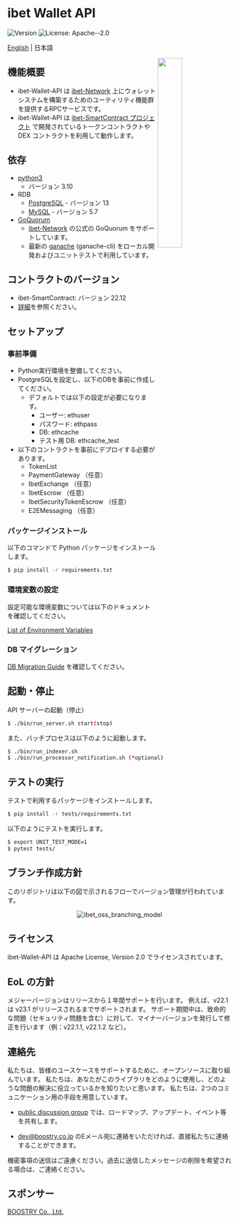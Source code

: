 # ibet Wallet API

<p>
  <img alt="Version" src="https://img.shields.io/badge/version-22.12-blue.svg?cacheSeconds=2592000" />
  <img alt="License: Apache--2.0" src="https://img.shields.io/badge/License-Apache--2.0-yellow.svg" />
</p>

<a href='./README.md'>English</a> | 日本語

<img width="33%" align="right" src="https://user-images.githubusercontent.com/963333/71627030-97cd7480-2c33-11ea-9d3a-f77f424d954d.png"/>

## 機能概要

- ibet-Wallet-API は [ibet-Network](https://github.com/BoostryJP/ibet-Network) 上にウォレットシステムを構築するためのユーティリティ機能群を提供するRPCサービスです。
- ibet-Wallet-API は [ibet-SmartContract プロジェクト](https://github.com/BoostryJP/ibet-SmartContract) で開発されているトークンコントラクトや DEX コントラクトを利用して動作します。

## 依存
- [python3](https://www.python.org/)
  - バージョン 3.10
- RDB
  - [PostgreSQL](https://www.postgresql.org/) - バージョン 13
  - [MySQL](https://www.mysql.com/) - バージョン 5.7
- [GoQuorum](https://github.com/ConsenSys/quorum)
  - [ibet-Network](https://github.com/BoostryJP/ibet-Network) の公式の GoQuorum をサポートしています。
  - 最新の [ganache](https://github.com/trufflesuite/ganache) (ganache-cli) をローカル開発およびユニットテストで利用しています。

## コントラクトのバージョン

* ibet-SmartContract: バージョン 22.12
* [詳細](./app/contracts/contract_version.md)を参照ください。

## セットアップ

### 事前準備

- Python実行環境を整備してください。
- PostgreSQLを設定し、以下のDBを事前に作成してください。
  - デフォルトでは以下の設定が必要になります。
    - ユーザー: ethuser
    - パスワード: ethpass
    - DB: ethcache
    - テスト用 DB: ethcache_test
- 以下のコントラクトを事前にデプロイする必要があります。
  - TokenList
  - PaymentGateway （任意）
  - IbetExchange （任意）
  - IbetEscrow （任意）
  - IbetSecurityTokenEscrow （任意）
  - E2EMessaging （任意）

### パッケージインストール

以下のコマンドで Python パッケージをインストールします。
```bash
$ pip install -r requirements.txt
```

### 環境変数の設定

設定可能な環境変数については以下のドキュメントを確認してください。

[List of Environment Variables](ENV_LIST.md)

### DB マイグレーション

[DB Migration Guide](migrations/README.md) を確認してください。


## 起動・停止

API サーバーの起動（停止）
```bash
$ ./bin/run_server.sh start(stop)
```

また、バッチプロセスは以下のように起動します。
```bash
$ ./bin/run_indexer.sh
$ ./bin/run_processor_notification.sh (*optional)
```

## テストの実行

テストで利用するパッケージをインストールします。
```bash
$ pip install -r tests/requirements.txt
```

以下のようにテストを実行します。
```bash
$ export UNIT_TEST_MODE=1
$ pytest tests/
```

## ブランチ作成方針

このリポジトリは以下の図で示されるフローでバージョン管理が行われています。

<p align='center'>
  <img alt="ibet_oss_branching_model" src="https://user-images.githubusercontent.com/963333/153906146-51104713-c93c-4c5d-8b0a-5cf59651ffff.png"/>
</p>


## ライセンス

ibet-Wallet-API は Apache License, Version 2.0 でライセンスされています。

## EoL の方針
メジャーバージョンはリリースから１年間サポートを行います。
例えば、v22.1 は v23.1 がリリースされるまでサポートされます。
サポート期間中は、致命的な問題（セキュリティ問題を含む）に対して、マイナーバージョンを発行して修正を行います（例：v22.1.1, v22.1.2 など）。

## 連絡先

私たちは、皆様のユースケースをサポートするために、オープンソースに取り組んでいます。
私たちは、あなたがこのライブラリをどのように使用し、どのような問題の解決に役立っているかを知りたいと思います。 
私たちは、2つのコミュニケーション用の手段を用意しています。

* [public discussion group](https://github.com/BoostryJP/ibet-Wallet-API/discussions) では、ロードマップ、アップデート、イベント等を共有します。

* [dev@boostry.co.jp](mailto:dev@boostry.co.jp) のEメール宛に連絡をいただければ、直接私たちに連絡することができます。

機密事項の送信はご遠慮ください。過去に送信したメッセージの削除を希望される場合は、ご連絡ください。

## スポンサー

[BOOSTRY Co., Ltd.](https://boostry.co.jp/)

